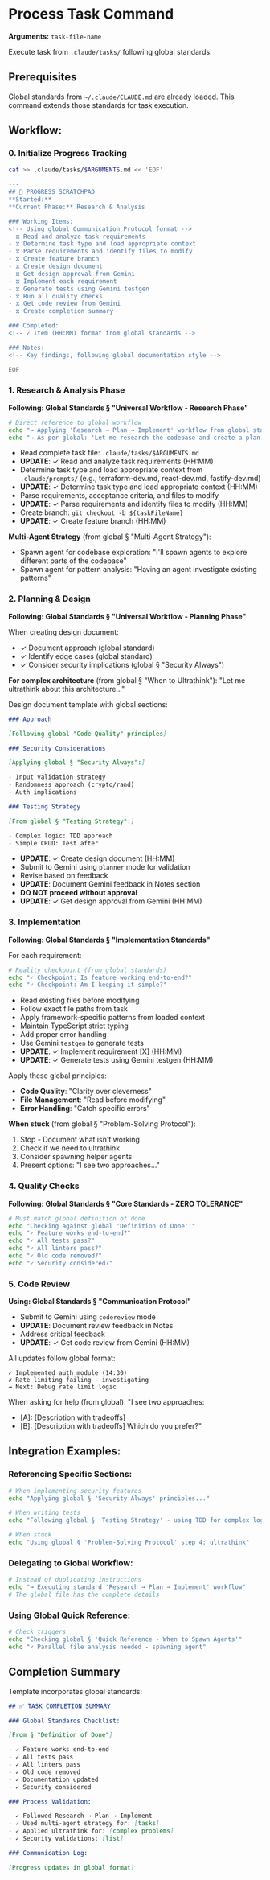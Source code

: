 # Process Task Command

**Arguments:** `task-file-name`

Execute task from `.claude/tasks/` following global standards.

## Prerequisites

Global standards from `~/.claude/CLAUDE.md` are already loaded. This command extends those standards for task execution.

## Workflow:

### 0. Initialize Progress Tracking

```bash
cat >> .claude/tasks/$ARGUMENTS.md << 'EOF'

---
## 📝 PROGRESS SCRATCHPAD
**Started:**
**Current Phase:** Research & Analysis

### Working Items:
<!-- Using global Communication Protocol format -->
- ⧖ Read and analyze task requirements
- ⧖ Determine task type and load appropriate context
- ⧖ Parse requirements and identify files to modify
- ⧖ Create feature branch
- ⧖ Create design document
- ⧖ Get design approval from Gemini
- ⧖ Implement each requirement
- ⧖ Generate tests using Gemini testgen
- ⧖ Run all quality checks
- ⧖ Get code review from Gemini
- ⧖ Create completion summary

### Completed:
<!-- ✓ Item (HH:MM) format from global standards -->

### Notes:
<!-- Key findings, following global documentation style -->

EOF
```

### 1. Research & Analysis Phase

**Following: Global Standards § "Universal Workflow - Research Phase"**

```bash
# Direct reference to global workflow
echo "→ Applying 'Research → Plan → Implement' workflow from global standards"
echo "→ As per global: 'Let me research the codebase and create a plan before implementing.'"
```

- Read complete task file: `.claude/tasks/$ARGUMENTS.md`
- **UPDATE**: ✓ Read and analyze task requirements (HH:MM)
- Determine task type and load appropriate context from `.claude/prompts/` (e.g., terraform-dev.md, react-dev.md, fastify-dev.md)
- **UPDATE**: ✓ Determine task type and load appropriate context (HH:MM)
- Parse requirements, acceptance criteria, and files to modify
- **UPDATE**: ✓ Parse requirements and identify files to modify (HH:MM)
- Create branch: `git checkout -b ${taskFileName}`
- **UPDATE**: ✓ Create feature branch (HH:MM)

**Multi-Agent Strategy** (from global § "Multi-Agent Strategy"):

- Spawn agent for codebase exploration: "I'll spawn agents to explore different parts of the codebase"
- Spawn agent for pattern analysis: "Having an agent investigate existing patterns"

### 2. Planning & Design

**Following: Global Standards § "Universal Workflow - Planning Phase"**

When creating design document:

- ✓ Document approach (global standard)
- ✓ Identify edge cases (global standard)
- ✓ Consider security implications (global § "Security Always")

**For complex architecture** (from global § "When to Ultrathink"):
"Let me ultrathink about this architecture..."

Design document template with global sections:

```markdown
### Approach

[Following global "Code Quality" principles]

### Security Considerations

[Applying global § "Security Always":]

- Input validation strategy
- Randomness approach (crypto/rand)
- Auth implications

### Testing Strategy

[From global § "Testing Strategy":]

- Complex logic: TDD approach
- Simple CRUD: Test after
```

- **UPDATE**: ✓ Create design document (HH:MM)
- Submit to Gemini using `planner` mode for validation
- Revise based on feedback
- **UPDATE**: Document Gemini feedback in Notes section
- **DO NOT proceed without approval**
- **UPDATE**: ✓ Get design approval from Gemini (HH:MM)

### 3. Implementation

**Following: Global Standards § "Implementation Standards"**

For each requirement:

```bash
# Reality checkpoint (from global standards)
echo "✓ Checkpoint: Is feature working end-to-end?"
echo "✓ Checkpoint: Am I keeping it simple?"
```

- Read existing files before modifying
- Follow exact file paths from task
- Apply framework-specific patterns from loaded context
- Maintain TypeScript strict typing
- Add proper error handling
- Use Gemini `testgen` to generate tests
- **UPDATE**: ✓ Implement requirement [X] (HH:MM)
- **UPDATE**: ✓ Generate tests using Gemini testgen (HH:MM)

Apply these global principles:

- **Code Quality**: "Clarity over cleverness"
- **File Management**: "Read before modifying"
- **Error Handling**: "Catch specific errors"

**When stuck** (from global § "Problem-Solving Protocol"):

1. Stop - Document what isn't working
2. Check if we need to ultrathink
3. Consider spawning helper agents
4. Present options: "I see two approaches..."

### 4. Quality Checks

**Following: Global Standards § "Core Standards - ZERO TOLERANCE"**

```bash
# Must match global definition of done
echo "Checking against global 'Definition of Done':"
echo "✓ Feature works end-to-end?"
echo "✓ All tests pass?"
echo "✓ All linters pass?"
echo "✓ Old code removed?"
echo "✓ Security considered?"
```

### 5. Code Review

**Using: Global Standards § "Communication Protocol"**

- Submit to Gemini using `codereview` mode
- **UPDATE**: Document review feedback in Notes
- Address critical feedback
- **UPDATE**: ✓ Get code review from Gemini (HH:MM)

All updates follow global format:

```
✓ Implemented auth module (14:30)
✗ Rate limiting failing - investigating
→ Next: Debug rate limit logic
```

When asking for help (from global):
"I see two approaches:

- [A]: [Description with tradeoffs]
- [B]: [Description with tradeoffs]
  Which do you prefer?"

## Integration Examples:

### Referencing Specific Sections:

```bash
# When implementing security features
echo "Applying global § 'Security Always' principles..."

# When writing tests
echo "Following global § 'Testing Strategy' - using TDD for complex logic"

# When stuck
echo "Using global § 'Problem-Solving Protocol' step 4: ultrathink"
```

### Delegating to Global Workflow:

```bash
# Instead of duplicating instructions
echo "→ Executing standard 'Research → Plan → Implement' workflow"
# The global file has the complete details
```

### Using Global Quick Reference:

```bash
# Check triggers
echo "Checking global § 'Quick Reference - When to Spawn Agents'"
echo "✓ Parallel file analysis needed - spawning agent"
```

## Completion Summary

Template incorporates global standards:

```markdown
## ✅ TASK COMPLETION SUMMARY

### Global Standards Checklist:

[From § "Definition of Done"]

- ✓ Feature works end-to-end
- ✓ All tests pass
- ✓ All linters pass
- ✓ Old code removed
- ✓ Documentation updated
- ✓ Security considered

### Process Validation:

- ✓ Followed Research → Plan → Implement
- ✓ Used multi-agent strategy for: [tasks]
- ✓ Applied ultrathink for: [complex problems]
- ✓ Security validations: [list]

### Communication Log:

[Progress updates in global format]
```
